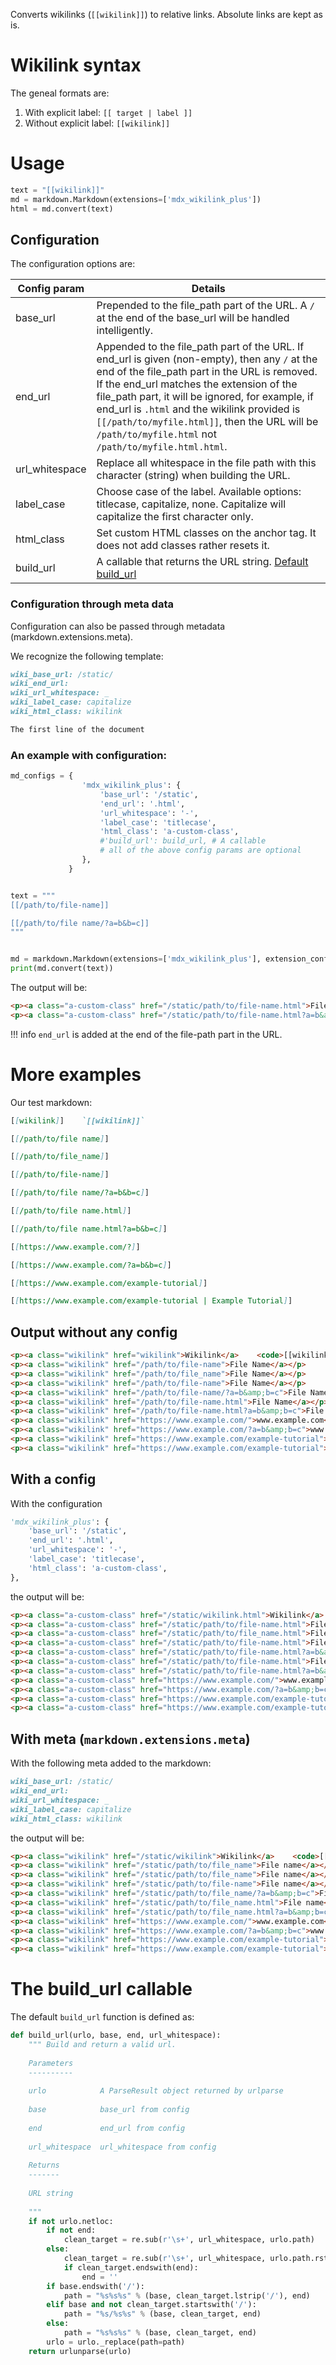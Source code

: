 
Converts wikilinks (`[[wikilink]]`) to relative links. Absolute links are kept as is.

# Wikilink syntax

The geneal formats are:

1. With explicit label: `[[ target | label ]]`
2. Without explicit label: `[[wikilink]]`

# Usage

```python
text = "[[wikilink]]"
md = markdown.Markdown(extensions=['mdx_wikilink_plus'])
html = md.convert(text)
```

## Configuration

The configuration options are:

Config param | Details
------------ | -------
base_url | Prepended to the file_path part of the URL. A `/` at the end of the base_url will be handled intelligently.
end_url | Appended to the file_path part of the URL. If end_url is given (non-empty), then any `/` at the end of the file_path part in the URL is removed. If the end_url matches the extension of the file_path part, it will be ignored, for example, if end_url is `.html` and the wikilink provided is `[[/path/to/myfile.html]]`, then the URL will be `/path/to/myfile.html` not `/path/to/myfile.html.html`.
url_whitespace | Replace all whitespace in the file path with this character (string) when building the URL.
label_case | Choose case of the label. Available options: titlecase, capitalize, none. Capitalize will capitalize the first character only.
html_class | Set custom HTML classes on the anchor tag. It does not add classes rather resets it.
build_url | A callable that returns the URL string. [Default build_url](#the-build-url-callable)

### Configuration through meta data

Configuration can also be passed through metadata (markdown.extensions.meta).

We recognize the following template:

```md
wiki_base_url: /static/
wiki_end_url: 
wiki_url_whitespace: _
wiki_label_case: capitalize
wiki_html_class: wikilink

The first line of the document
```


### An example with configuration:


```python
md_configs = {
                'mdx_wikilink_plus': {
                    'base_url': '/static',
                    'end_url': '.html',
                    'url_whitespace': '-',
                    'label_case': 'titlecase',
                    'html_class': 'a-custom-class',
                    #'build_url': build_url, # A callable
                    # all of the above config params are optional
                },
             }


text = """
[[/path/to/file-name]]

[[/path/to/file name/?a=b&b=c]]
"""


md = markdown.Markdown(extensions=['mdx_wikilink_plus'], extension_configs=md_configs)
print(md.convert(text))
```

The output will be:

```html
<p><a class="a-custom-class" href="/static/path/to/file-name.html">File Name</a></p>
<p><a class="a-custom-class" href="/static/path/to/file-name.html?a=b&amp;b=c">File Name</a></p>
```

!!! info
    `end_url` is added at the end of the file-path part in the URL.


# More examples

Our test markdown:

```md
[[wikilink]]    `[[wikilink]]`

[[/path/to/file name]]

[[/path/to/file_name]]

[[/path/to/file-name]]

[[/path/to/file name/?a=b&b=c]]

[[/path/to/file name.html]]

[[/path/to/file name.html?a=b&b=c]]

[[https://www.example.com/?]]

[[https://www.example.com/?a=b&b=c]]

[[https://www.example.com/example-tutorial]]

[[https://www.example.com/example-tutorial | Example Tutorial]]
```

## Output without any config

```html
<p><a class="wikilink" href="wikilink">Wikilink</a>    <code>[[wikilink]]</code></p>
<p><a class="wikilink" href="/path/to/file-name">File Name</a></p>
<p><a class="wikilink" href="/path/to/file_name">File Name</a></p>
<p><a class="wikilink" href="/path/to/file-name">File Name</a></p>
<p><a class="wikilink" href="/path/to/file-name/?a=b&amp;b=c">File Name</a></p>
<p><a class="wikilink" href="/path/to/file-name.html">File Name</a></p>
<p><a class="wikilink" href="/path/to/file-name.html?a=b&amp;b=c">File Name</a></p>
<p><a class="wikilink" href="https://www.example.com/">www.example.com</a></p>
<p><a class="wikilink" href="https://www.example.com/?a=b&amp;b=c">www.example.com</a></p>
<p><a class="wikilink" href="https://www.example.com/example-tutorial">Example Tutorial</a></p>
<p><a class="wikilink" href="https://www.example.com/example-tutorial">Example Tutorial</a></p>
```

## With a config

With the configuration

```python
'mdx_wikilink_plus': {
    'base_url': '/static',
    'end_url': '.html',
    'url_whitespace': '-',
    'label_case': 'titlecase',
    'html_class': 'a-custom-class',
},
```

the output will be:

```html
<p><a class="a-custom-class" href="/static/wikilink.html">Wikilink</a>    <code>[[wikilink]]</code></p>
<p><a class="a-custom-class" href="/static/path/to/file-name.html">File Name</a></p>
<p><a class="a-custom-class" href="/static/path/to/file_name.html">File Name</a></p>
<p><a class="a-custom-class" href="/static/path/to/file-name.html">File Name</a></p>
<p><a class="a-custom-class" href="/static/path/to/file-name.html?a=b&amp;b=c">File Name</a></p>
<p><a class="a-custom-class" href="/static/path/to/file-name.html">File Name</a></p>
<p><a class="a-custom-class" href="/static/path/to/file-name.html?a=b&amp;b=c">File Name</a></p>
<p><a class="a-custom-class" href="https://www.example.com/">www.example.com</a></p>
<p><a class="a-custom-class" href="https://www.example.com/?a=b&amp;b=c">www.example.com</a></p>
<p><a class="a-custom-class" href="https://www.example.com/example-tutorial">Example Tutorial</a></p>
<p><a class="a-custom-class" href="https://www.example.com/example-tutorial">Example Tutorial</a></p>
```

## With meta (`markdown.extensions.meta`)

With the following meta added to the markdown:

```md
wiki_base_url: /static/
wiki_end_url: 
wiki_url_whitespace: _
wiki_label_case: capitalize
wiki_html_class: wikilink
```

the output will be:

```html
<p><a class="wikilink" href="/static/wikilink">Wikilink</a>    <code>[[wikilink]]</code></p>
<p><a class="wikilink" href="/static/path/to/file_name">File name</a></p>
<p><a class="wikilink" href="/static/path/to/file_name">File name</a></p>
<p><a class="wikilink" href="/static/path/to/file-name">File name</a></p>
<p><a class="wikilink" href="/static/path/to/file_name/?a=b&amp;b=c">File name</a></p>
<p><a class="wikilink" href="/static/path/to/file_name.html">File name</a></p>
<p><a class="wikilink" href="/static/path/to/file_name.html?a=b&amp;b=c">File name</a></p>
<p><a class="wikilink" href="https://www.example.com/">www.example.com</a></p>
<p><a class="wikilink" href="https://www.example.com/?a=b&amp;b=c">www.example.com</a></p>
<p><a class="wikilink" href="https://www.example.com/example-tutorial">Example tutorial</a></p>
<p><a class="wikilink" href="https://www.example.com/example-tutorial">Example Tutorial</a></p>
```


# The build_url callable

The default `build_url` function is defined as:

```python
def build_url(urlo, base, end, url_whitespace):
    """ Build and return a valid url.
        
    Parameters
    ----------
    
    urlo            A ParseResult object returned by urlparse
    
    base            base_url from config
    
    end             end_url from config
    
    url_whitespace  url_whitespace from config
    
    Returns
    -------
    
    URL string
    
    """
    if not urlo.netloc:
        if not end:
            clean_target = re.sub(r'\s+', url_whitespace, urlo.path)
        else:
            clean_target = re.sub(r'\s+', url_whitespace, urlo.path.rstrip('/'))
            if clean_target.endswith(end):
                end = ''
        if base.endswith('/'):
            path = "%s%s%s" % (base, clean_target.lstrip('/'), end)
        elif base and not clean_target.startswith('/'):
            path = "%s/%s%s" % (base, clean_target, end)
        else:
            path = "%s%s%s" % (base, clean_target, end)
        urlo = urlo._replace(path=path)
    return urlunparse(urlo)
        
```
